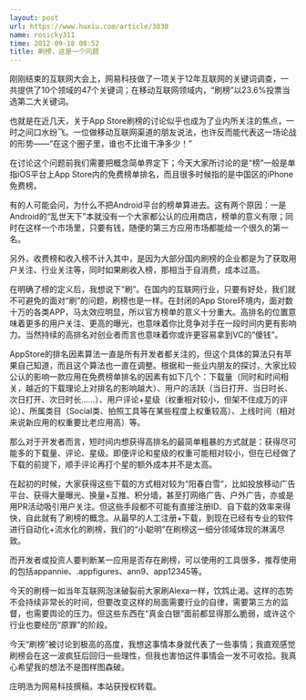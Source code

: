 ```yaml
---
layout: post
url: https://www.huxiu.com/article/3838
name: rosicky311
time: 2012-09-18 08:52
title: 刷榜，这是一个问题
---
```

刚刚结束的互联网大会上，网易科技做了一项关于12年互联网的关键词调查，一共提供了10个领域的47个关键词；在移动互联网领域内，“刷榜”以23.6%投票当选第二大关键词。

也就是在近几天，关于App Store刷榜的讨论似乎也成为了业内所关注的焦点，一时之间口水纷飞。一位做移动互联网渠道的朋友说法，也许反而能代表这一场论战的形势——“在这个圈子里，谁也不比谁干净多少！”

在讨论这个问题前我们需要把概念简单界定下；今天大家所讨论的是“榜”一般是单指iOS平台上App Store内的免费榜单排名，而且很多时候指的是中国区的iPhone免费榜。

有的人可能会问，为什么不把Android平台的榜单算进去。这有两个原因：一是Android的“乱世天下”本就没有一个大家都公认的应用商店，榜单的意义有限；同时在这样一个市场里，只要有钱，随便的第三方应用市场都能给一个很久的第一名。

另外，收费榜和收入榜不计入其中，是因为大部分国内刷榜的企业都是为了获取用户关注、行业关注等，同时如果刷收入榜，那相当于自消费，成本过高。

在明确了榜的定义后，我想说下“刷”。在国内的互联网行业，只要有好处，我们就不可避免的面对“刷”的问题，刷榜也是一样。在封闭的App Store环境内，面对数十万的各类APP，马太效应明显，所以官方榜单的意义十分重大。高排名的位置意味着更多的用户关注、更高的曝光，也意味着你比竞争对手在一段时间内更有影响力。当然持续的高排名对创业者而言也意味着你或许更容易拿到VC的“傻钱”。

AppStore的排名因素算法一直是所有开发者都关注的，但这个具体的算法只有苹果自己知道，而且这个算法也一直在调整。根据和一些业内朋友的探讨，大家比较公认的影响一款应用在免费榜单排名的因素有如下几个：下载量（同时和时间相关，越近的下载理论上对排名的影响越大）、用户的活跃（当日打开、当日时长、次日打开、次日时长……）、用户评论+星级（权重相对较小，但架不住成万的评论）、所属类目（Social类、拍照工具等在某些程度上权重较高）、上线时间（相对来说新应用的权重要比老应用高）等。

那么对于开发者而言，短时间内想获得高排名的最简单粗暴的方式就是：获得尽可能多的下载量、评论、星级。即便评论和星级的权重可能相对较小，但在已经做了下载的前提下，顺手评论再打个星的额外成本并不是太高。

在起初的时候，大家获得这些下载的方式相对较为“阳春白雪”，比如投放移动广告平台、获得大量曝光、换量+互推、积分墙，甚至打网络广告、户外广告，亦或是用PR活动吸引用户关注。但这些手段都不可能有直接注册ID、自下载的效率来得快，自此就有了刷榜的概念。从最早的人工注册+下载，到现在已经有专业的软件进行自动化+流水化的刷榜，我们的“小聪明”在刷榜这一细分领域体现的淋漓尽致。

而开发者或投资人要判断某一应用是否存在刷榜，可以使用的工具很多，推荐使用的包括appannie、.appfigures、ann9、app12345等。

今天的刷榜一如当年互联网泡沫破裂前大家刷Alexa一样，饮鸩止渴。这样的态势不会持续非常长的时间，但要改变这样的局面需要行业的自律，需要第三方的监督，也需要舆论的压力。但这些东西在“真金白银”面前都显得那么脆弱，或许这个行业也要经历“原罪”的阶段。

今天“刷榜”被讨论到极高的高度，我想这事情本身就代表了一些事情；我直观感觉刷榜会在这一波疯狂后回归一些理性，但我也害怕这件事情会一发不可收拾。我真心希望我的想法不是图样图森破。

庄明浩为网易科技撰稿，本站获授权转载。

